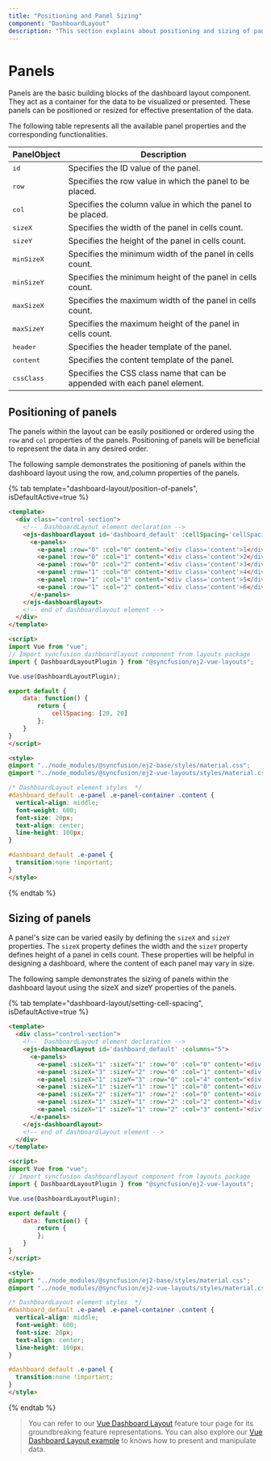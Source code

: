 ```yaml
---
title: "Positioning and Panel Sizing"
component: "DashboardLayout"
description: "This section explains about positioning and sizing of panels in Essential JS 2 DashboardLayout component"
---
```


# Panels

Panels are the basic building blocks of the dashboard layout component. They act as a container for the data to be visualized or presented. These panels can be positioned or resized for effective presentation of the data.

The following table represents all the available panel properties and the corresponding functionalities.

| **PanelObject** | **Description** |
| --- | --- |
| <kbd>id</kbd> | Specifies the ID value of the panel. |
| <kbd>row</kbd> | Specifies the row value in which the panel to be placed. |
| <kbd>col</kbd> | Specifies the column value in which the panel to be placed. |
| <kbd>sizeX</kbd> | Specifies the width of the panel in cells count. |
| <kbd>sizeY</kbd> | Specifies the height of the panel in cells count. |
| <kbd>minSizeX</kbd> |Specifies the minimum width of the panel in cells count. |
| <kbd>minSizeY</kbd> | Specifies the minimum height of the panel in cells count. |
| <kbd>maxSizeX</kbd> | Specifies the maximum width of the panel in cells count. |
| <kbd>maxSizeY</kbd> | Specifies the maximum height of the panel in cells count. |
| <kbd>header</kbd> | Specifies the header template of the panel. |
| <kbd>content</kbd> | Specifies the content template of the panel. |
| <kbd>cssClass</kbd> | Specifies the CSS class name that can be appended with each panel element.|

## Positioning of panels

The panels within the layout can be easily positioned or ordered using the `row` and `col` properties of the panels. Positioning of panels will be beneficial to represent the data in any desired order.

The following sample demonstrates the positioning of panels within the dashboard layout using the row, and,column properties of the panels.

{% tab template="dashboard-layout/position-of-panels", isDefaultActive=true %}

```html
<template>
  <div class="control-section">
    <!--  DashboardLayout element declaration -->
    <ejs-dashboardlayout id='dashboard_default' :cellSpacing='cellSpacing' :columns="5">
      <e-panels>
        <e-panel :row="0" :col="0" content="<div class='content'>1</div>"></e-panel>
        <e-panel :row="0" :col="1" content="<div class='content'>2</div>"></e-panel>
        <e-panel :row="0" :col="2" content="<div class='content'>3</div>"></e-panel>
        <e-panel :row="1" :col="0" content="<div class='content'>4</div>"></e-panel>
        <e-panel :row="1" :col="1" content="<div class='content'>5</div>"></e-panel>
        <e-panel :row="1" :col="2" content="<div class='content'>6</div>"></e-panel>
      </e-panels>
    </ejs-dashboardlayout>
    <!-- end of dashboardlayout element -->
  </div>
</template>

<script>
import Vue from "vue";
// Import syncfusion dashboardlayout component from layouts package
import { DashboardLayoutPlugin } from "@syncfusion/ej2-vue-layouts";

Vue.use(DashboardLayoutPlugin);

export default {
    data: function() {
        return {
            cellSpacing: [20, 20]
        };
    }
}
</script>

<style>
@import "../node_modules/@syncfusion/ej2-base/styles/material.css";
@import "../node_modules/@syncfusion/ej2-vue-layouts/styles/material.css";

/* DashboardLayout element styles  */
#dashboard_default .e-panel .e-panel-container .content {
  vertical-align: middle;
  font-weight: 600;
  font-size: 20px;
  text-align: center;
  line-height: 100px;
}

#dashboard_default .e-panel {
  transition:none !important;
}
</style>

```

{% endtab %}

## Sizing of panels

A panel's size can be varied easily by defining the `sizeX` and `sizeY` properties. The `sizeX` property defines the width and the `sizeY` property defines height of a panel in cells count. These properties will be helpful in designing a dashboard, where the content of each panel may vary in size.

The following sample demonstrates the sizing of panels within the dashboard layout using the sizeX and sizeY properties of the panels.

{% tab template="dashboard-layout/setting-cell-spacing", isDefaultActive=true %}

```html
<template>
  <div class="control-section">
    <!--  DashboardLayout element declaration -->
    <ejs-dashboardlayout id='dashboard_default' :columns="5">
      <e-panels>
        <e-panel :sizeX="1" :sizeY="1" :row="0" :col="0" content="<div class='content'>0</div>"></e-panel>
        <e-panel :sizeX="3" :sizeY="2" :row="0" :col="1" content="<div class='content'>1</div>"></e-panel>
        <e-panel :sizeX="1" :sizeY="3" :row="0" :col="4" content="<div class='content'>2</div>"></e-panel>
        <e-panel :sizeX="1" :sizeY="1" :row="1" :col="0" content="<div class='content'>3</div>"></e-panel>
        <e-panel :sizeX="2" :sizeY="1" :row="2" :col="0" content="<div class='content'>4</div>"></e-panel>
        <e-panel :sizeX="1" :sizeY="1" :row="2" :col="2" content="<div class='content'>5</div>"></e-panel>  
        <e-panel :sizeX="1" :sizeY="1" :row="2" :col="3" content="<div class='content'>6</div>"></e-panel>  
      </e-panels>
    </ejs-dashboardlayout>
    <!-- end of dashboardlayout element -->
  </div>
</template>

<script>
import Vue from "vue";
// Import syncfusion dashboardlayout component from layouts package
import { DashboardLayoutPlugin } from "@syncfusion/ej2-vue-layouts";

Vue.use(DashboardLayoutPlugin);

export default {
    data: function() {
        return {
        };
    }
}
</script>

<style>
@import "../node_modules/@syncfusion/ej2-base/styles/material.css";
@import "../node_modules/@syncfusion/ej2-vue-layouts/styles/material.css";

/* DashboardLayout element styles  */
#dashboard_default .e-panel .e-panel-container .content {
  vertical-align: middle;
  font-weight: 600;
  font-size: 20px;
  text-align: center;
  line-height: 100px;
}

#dashboard_default .e-panel {
  transition:none !important;
}
</style>

```

{% endtab %}

> You can refer to our [Vue Dashboard Layout](https://www.syncfusion.com/vue-ui-components/vue-dashboard-layout) feature tour page for its groundbreaking feature representations. You can also explore our [Vue Dashboard Layout example](https://ej2.syncfusion.com/vue/demos/#/material/dashboard-layout/default.html) to knows how to present and manipulate data.